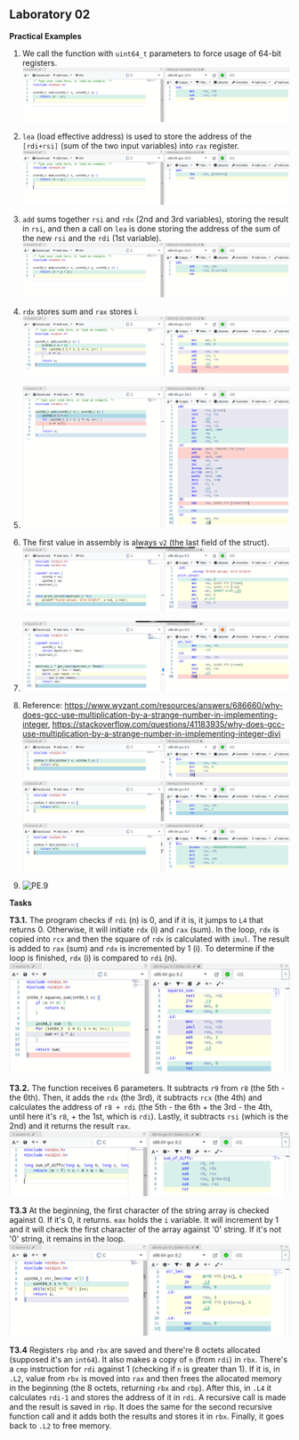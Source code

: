 ## Laboratory 02

**Practical Examples**
1. We call the function with `uint64_t` parameters to force usage of 64-bit registers. 
![PE.1](ex1_o.png)

2. `lea` (load effective address) is used to store the address of the `[rdi+rsi]` (sum of the two input variables) into `rax` register.
![PE.2](ex2.png)
   
3. `add` sums together `rsi` and `rdx` (2nd and 3rd variables), storing the result in `rsi`, and then a call on `lea` is done storing the address of the sum of the new `rsi` and the `rdi` (1st variable).
![PE.3](ex3.png)

4. `rdx` stores sum and `rax` stores i. 
![PE.4](ex4.png)

5. ![PE.5](ex5.png)

6. The first value in assembly is always `v2` (the last field of the struct). 
![PE.6](ex6.png)

7. ![PE.7](ex7.png)

8. Reference: https://www.wyzant.com/resources/answers/686660/why-does-gcc-use-multiplication-by-a-strange-number-in-implementing-integer, https://stackoverflow.com/questions/41183935/why-does-gcc-use-multiplication-by-a-strange-number-in-implementing-integer-divi
![PE.8.1](ex8_1.png)
![PE.8.2](ex8_2.png)
![PE.8.3](ex8_3.png)

9. ![PE.9](ex_9.png)

**Tasks**

**T3.1.** The program checks if `rdi` (n) is 0, and if it is, it jumps to `L4` that returns 0. Otherwise, it will initiate `rdx` (i) and `rax` (sum). In the loop, `rdx` is copied into `rcx` and then the square of `rdx` is calculated with `imul`. The result is added to `rax` (sum) and `rdx` is incremented by 1 (i). To determine if the loop is finished, `rdx` (i) is compared to `rdi` (n).
![T3.1](t3_1.png)

**T3.2.** The function receives 6 parameters. It subtracts `r9` from `r8` (the 5th - the 6th). Then, it adds the `rdx` (the 3rd), it subtracts `rcx` (the 4th) and calculates the address of `r8 + rdi` (the 5th - the 6th + the 3rd - the 4th, until here it's `r8`, + the 1st, which is `rdi`). Lastly, it subtracts `rsi` (which is the 2nd) and it returns the result `rax`.
![T3.2](t3_2.png)

**T3.3** At the beginning, the first character of the string array is checked against 0. If it's 0, it returns. `eax` holds the `i` variable. It will increment by 1 and it will check the first character of the array against '0' string. If it's not '0' string, it remains in the loop.
![T3.3](t3_3.png)

**T3.4** Registers `rbp` and `rbx` are saved and there're 8 octets allocated (supposed it's an `int64`). It also makes a copy of `n` (from `rdi`) in `rbx`. There's a `cmp` instruction for `rdi` against 1 (checking if `n` is greater than 1). If it is, in `.L2`, value from `rbx` is moved into `rax` and then frees the allocated memory in the beginning (the 8 octets, returning `rbx` and `rbp`). After this, in `.L4` it calculates `rdi-1` and stores the address of it in `rdi`. A recursive call is made and the result is saved in `rbp`. It does the same for the second recursive function call and it adds both the results and stores it in `rbx`. Finally, it goes back to `.L2` to free memory.
